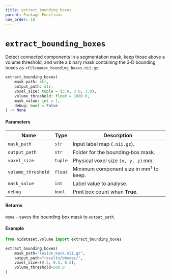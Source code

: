 ```yaml
---
title: extract_bounding_boxes
parent: Package Functions
nav_order: 18
---
```


# `extract_bounding_boxes`

Detect connected components in a segmentation mask, keep those above a volume threshold, and write a binary mask containing the 3‑D bounding boxes as `<filename>_bounding_boxes.nii.gz`.

```python
extract_bounding_boxes(
    mask_path: str,
    output_path: str,
    voxel_size: tuple = (3.0, 3.0, 3.0),
    volume_threshold: float = 1000.0,
    mask_value: int = 1,
    debug: bool = False
) -> None
```

#### Parameters

| Name               | Type    | Description                            |
| ------------------ | ------- | -------------------------------------- |
| `mask_path`        | `str`   | Input label map (`.nii.gz`).           |
| `output_path`      | `str`   | Folder for the bounding‑box mask.      |
| `voxel_size`       | `tuple` | Physical voxel size `(x, y, z)` mm.    |
| `volume_threshold` | `float` | Minimum component size in mm³ to keep. |
| `mask_value`       | `int`   | Label value to analyse.                |
| `debug`            | `bool`  | Print box count when **True**.         |

#### Returns

`None` – saves the bounding‑box mask to `output_path`.

#### Example

```python
from nidataset.volume import extract_bounding_boxes

extract_bounding_boxes(
    mask_path="lesion_mask.nii.gz",
    output_path="results/bboxes/",
    voxel_size=(0.5, 0.5, 0.5),
    volume_threshold=500.0
)
```